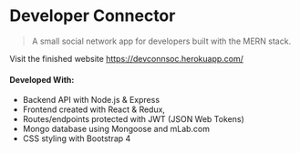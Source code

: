 # Developer Connector

> A small social network app for developers built with the MERN stack.

Visit the finished website https://devconnsoc.herokuapp.com/

#### Developed With:

- Backend API with Node.js & Express
- Frontend created with React & Redux,
- Routes/endpoints protected with JWT (JSON Web Tokens)
- Mongo database using Mongoose and mLab.com
- CSS styling with Bootstrap 4
